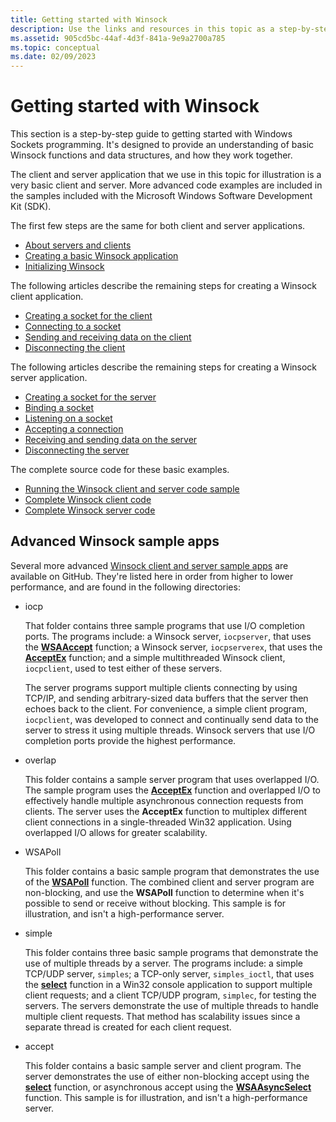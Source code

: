 ```yaml
---
title: Getting started with Winsock
description: Use the links and resources in this topic as a step-by-step guide to getting started with Windows Sockets programming.
ms.assetid: 905cd5bc-44af-4d3f-841a-9e9a2700a785
ms.topic: conceptual
ms.date: 02/09/2023
---
```


# Getting started with Winsock

This section is a step-by-step guide to getting started with Windows Sockets programming. It's designed to provide an understanding of basic Winsock functions and data structures, and how they work together.

The client and server application that we use in this topic for illustration is a very basic client and server. More advanced code examples are included in the samples included with the Microsoft Windows Software Development Kit (SDK).

The first few steps are the same for both client and server applications.

- [About servers and clients](about-clients-and-servers.md)
- [Creating a basic Winsock application](creating-a-basic-winsock-application.md)
- [Initializing Winsock](initializing-winsock.md)

The following articles describe the remaining steps for creating a Winsock client application.

- [Creating a socket for the client](creating-a-socket-for-the-client.md)
- [Connecting to a socket](connecting-to-a-socket.md)
- [Sending and receiving data on the client](sending-and-receiving-data-on-the-client.md)
- [Disconnecting the client](disconnecting-the-client.md)

The following articles describe the remaining steps for creating a Winsock server application.

- [Creating a socket for the server](creating-a-socket-for-the-server.md)
- [Binding a socket](binding-a-socket.md)
- [Listening on a socket](listening-on-a-socket.md)
- [Accepting a connection](accepting-a-connection.md)
- [Receiving and sending data on the server](receiving-and-sending-data-on-the-server.md)
- [Disconnecting the server](disconnecting-the-server.md)

The complete source code for these basic examples.

- [Running the Winsock client and server code sample](finished-server-and-client-code.md)
- [Complete Winsock client code](complete-client-code.md)
- [Complete Winsock server code](complete-server-code.md)

## Advanced Winsock sample apps

Several more advanced [Winsock client and server sample apps](https://github.com/microsoft/Windows-classic-samples/tree/main/Samples/Win7Samples/netds/winsock) are available on GitHub. They're listed here in order from higher to lower performance, and are found in the following directories:

- iocp

  That folder contains three sample programs that use I/O completion ports. The programs include: a Winsock server, `iocpserver`, that uses the [**WSAAccept**](/windows/win32/api/Winsock2/nf-winsock2-wsaaccept) function; a Winsock server, `iocpserverex`, that uses the [**AcceptEx**](/windows/win32/api/mswsock/nf-mswsock-acceptex) function; and a simple multithreaded Winsock client, `iocpclient`, used to test either of these servers.

  The server programs support multiple clients connecting by using TCP/IP, and sending arbitrary-sized data buffers that the server then echoes back to the client. For convenience, a simple client program, `iocpclient`, was developed to connect and continually send data to the server to stress it using multiple threads. Winsock servers that use I/O completion ports provide the highest performance.

- overlap

  This folder contains a sample server program that uses overlapped I/O. The sample program uses the [**AcceptEx**](/windows/win32/api/mswsock/nf-mswsock-acceptex) function and overlapped I/O to effectively handle multiple asynchronous connection requests from clients. The server uses the **AcceptEx** function to multiplex different client connections in a single-threaded Win32 application. Using overlapped I/O allows for greater scalability.

- WSAPoll

  This folder contains a basic sample program that demonstrates the use of the [**WSAPoll**](/windows/win32/api/winsock2/nf-winsock2-wsapoll) function. The combined client and server program are non-blocking, and use the **WSAPoll** function to determine when it's possible to send or receive without blocking. This sample is for illustration, and isn't a high-performance server.

- simple

  This folder contains three basic sample programs that demonstrate the use of multiple threads by a server. The programs include: a simple TCP/UDP server, `simples`; a TCP-only server, `simples_ioctl`, that uses the [**select**](/windows/win32/api/Winsock2/nf-winsock2-select) function in a Win32 console application to support multiple client requests; and a client TCP/UDP program, `simplec`, for testing the servers. The servers demonstrate the use of multiple threads to handle multiple client requests. That method has scalability issues since a separate thread is created for each client request.

- accept

  This folder contains a basic sample server and client program. The server demonstrates the use of either non-blocking accept using the [**select**](/windows/win32/api/Winsock2/nf-winsock2-select) function, or asynchronous accept using the [**WSAAsyncSelect**](/windows/win32/api/winsock/nf-winsock-wsaasyncselect) function. This sample is for illustration, and isn't a high-performance server.
